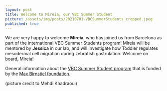 ```yaml
---
layout: post
title: Welcome to Mireia, our VBC Summer Student
picture: /assets/img/posts/20210701-VBCSummerStudents_cropped.jpeg
published: true
---
```

We are very happy to welcome **Mireia**, who has joined us from Barcelona as part of the international VBC Summer Students program!
Mireia will be mentored by **Jessica** in our lab, and will investigate how Toddler regulates mesodermal cell migration during zebrafish gastrulation.
Welcome on board, Mireia!

General information about the [VBC Summer Student program](https://training.vbc.ac.at/summer-school/programme-description/) that is funded by the [Max Birnstiel foundation](http://www.maxbirnstiel.org/). 

(picture credit to Mehdi Khadraoui)
